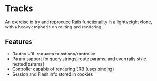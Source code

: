 # Tracks

An exercise to try and reproduce Rails functionality in a lightweight clone, with a heavy emphasis on routing and rendering.

## Features
- Routes URL requests to actions/controller
- Param support for query strings, route params, and even rails style nested[params]
- Controller capable of rendering ERB (uses binding)
- Session and Flash info stored in cookies


